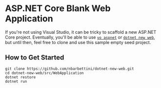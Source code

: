 # ASP.NET Core Blank Web Application

If you're not using Visual Studio, it can be tricky to scaffold a new ASP.NET Core project. Eventually, you'll be able to use [`yo aspnet`](https://github.com/OmniSharp/generator-aspnet/issues/601) or [`dotnet new web`](https://github.com/dotnet/cli/issues/2052), but until then, feel free to clone and use this sample empty seed project.

## How to Get Started

```
git clone https://github.com/nbarbettini/dotnet-new-web.git
cd dotnet-new-web/src/WebApplication
dotnet restore
dotnet run
```
